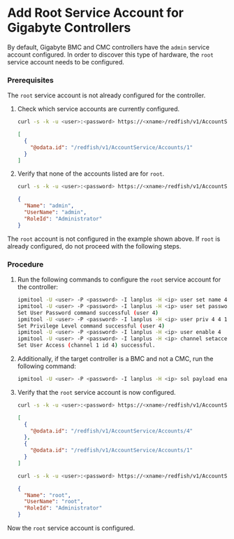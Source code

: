 # Add Root Service Account for Gigabyte Controllers

By default, Gigabyte BMC and CMC controllers have the `admin` service
account configured. In order to discover this type of hardware, the
`root` service account needs to be configured.

### Prerequisites

The `root` service account is not already configured for the controller.

1. Check which service accounts are currently configured.

   ```bash
   curl -s -k -u <user>:<password> https://<xname>/redfish/v1/AccountService/Accounts | jq ".Members"
   ```

   ```json
   [
     {
       "@odata.id": "/redfish/v1/AccountService/Accounts/1"
     }
   ]
   ```

1. Verify that none of the accounts listed are for `root`.

   ```bash
   curl -s -k -u <user>:<password> https://<xname>/redfish/v1/AccountService/Accounts/1 | jq '. | { Name: .Name, UserName: .UserName, RoleId: .RoleId }'
   ```

   ```json
   {
     "Name": "admin",
     "UserName": "admin",
     "RoleId": "Administrator"
   }
   ```

The `root` account is not configured in the example shown above. If `root` is already configured, do not proceed with the following steps.

### Procedure

1. Run the following commands to configure the `root` service account for the controller:

   ```bash
   ipmitool -U <user> -P <password> -I lanplus -H <ip> user set name 4 root
   ipmitool -U <user> -P <password> -I lanplus -H <ip> user set password 4 <root_password>
   Set User Password command successful (user 4)
   ipmitool -U <user> -P <password> -I lanplus -H <ip> user priv 4 4 1
   Set Privilege Level command successful (user 4)
   ipmitool -U <user> -P <password> -I lanplus -H <ip> user enable 4
   ipmitool -U <user> -P <password> -I lanplus -H <ip> channel setaccess 1 4 callin=on ipmi=on link=on
   Set User Access (channel 1 id 4) successful.
   ```

1. Additionally, if the target controller is a BMC and not a CMC, run the following command:

   ```bash
   ipmitool -U <user> -P <password> -I lanplus -H <ip> sol payload enable 1 4
   ```

1. Verify that the `root` service account is now configured.

   ```bash
   curl -s -k -u <user>:<password> https://<xname>/redfish/v1/AccountService/Accounts | jq ".Members"
   ```

   ```json
   [
     {
       "@odata.id": "/redfish/v1/AccountService/Accounts/4"
     },
     {
       "@odata.id": "/redfish/v1/AccountService/Accounts/1"
     }
   ]
   ```
   ```bash
   curl -s -k -u <user>:<password> https://<xname>/redfish/v1/AccountService/Accounts/4 | jq '. | { Name: .Name, UserName: .UserName, RoleId: .RoleId }'
   ```

   ```json
   {
     "Name": "root",
     "UserName": "root",
     "RoleId": "Administrator"
   }
   ```

Now the `root` service account is configured.
